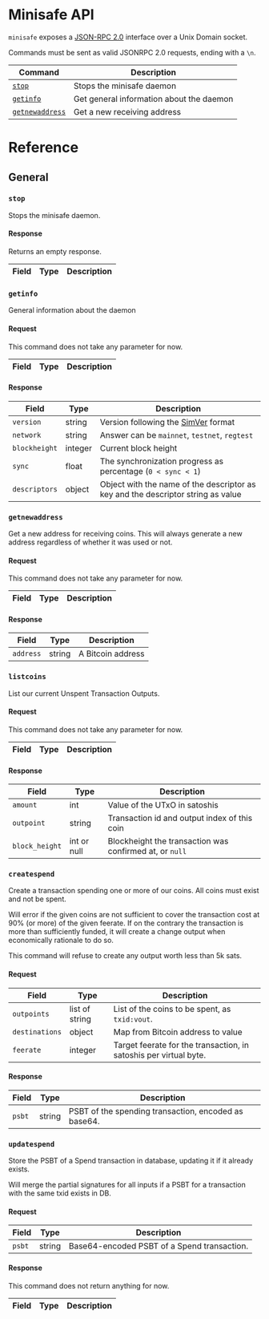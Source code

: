 # Minisafe API

`minisafe` exposes a [JSON-RPC 2.0](https://www.jsonrpc.org/specification)
interface over a Unix Domain socket.

Commands must be sent as valid JSONRPC 2.0 requests, ending with a `\n`.

| Command                                                     | Description                                          |
| ----------------------------------------------------------- | ---------------------------------------------------- |
| [`stop`](#stop)                                             | Stops the minisafe daemon                            |
| [`getinfo`](#getinfo)                                       | Get general information about the daemon             |
| [`getnewaddress`](#getnewaddress)                           | Get a new receiving address                          |

# Reference

## General

### `stop`

Stops the minisafe daemon.

#### Response

Returns an empty response.

| Field         | Type   | Description |
| ------------- | ------ | ----------- |

### `getinfo`

General information about the daemon

#### Request

This command does not take any parameter for now.

| Field         | Type              | Description                                                 |
| ------------- | ----------------- | ----------------------------------------------------------- |

#### Response

| Field                | Type    | Description                                                                                  |
| -------------------- | ------- | -------------------------------------------------------------------------------------------- |
| `version`            | string  | Version following the [SimVer](http://www.simver.org/) format                                |
| `network`            | string  | Answer can be `mainnet`, `testnet`, `regtest`                                                |
| `blockheight`        | integer | Current block height                                                                         |
| `sync`               | float   | The synchronization progress as percentage (`0 < sync < 1`)                                  |
| `descriptors`        | object  | Object with the name of the descriptor as key and the descriptor string as value             |

### `getnewaddress`

Get a new address for receiving coins. This will always generate a new address regardless of whether
it was used or not.

#### Request

This command does not take any parameter for now.

| Field         | Type              | Description                                                 |
| ------------- | ----------------- | ----------------------------------------------------------- |

#### Response

| Field         | Type   | Description        |
| ------------- | ------ | ------------------ |
| `address`     | string | A Bitcoin address  |


### `listcoins`

List our current Unspent Transaction Outputs.

#### Request

This command does not take any parameter for now.

| Field         | Type              | Description                                                 |
| ------------- | ----------------- | ----------------------------------------------------------- |

#### Response

| Field          | Type          | Description                                                      |
| -------------- | ------------- | ---------------------------------------------------------------- |
| `amount`       | int           | Value of the UTxO in satoshis                                    |
| `outpoint`     | string        | Transaction id and output index of this coin                     |
| `block_height` | int or null   | Blockheight the transaction was confirmed at, or `null`          |


### `createspend`

Create a transaction spending one or more of our coins. All coins must exist and not be spent.

Will error if the given coins are not sufficient to cover the transaction cost at 90% (or more) of
the given feerate. If on the contrary the transaction is more than sufficiently funded, it will
create a change output when economically rationale to do so.

This command will refuse to create any output worth less than 5k sats.

#### Request

| Field          | Type              | Description                                                       |
| -------------- | ----------------- | ----------------------------------------------------------------- |
| `outpoints`    | list of string    | List of the coins to be spent, as `txid:vout`.                    |
| `destinations` | object            | Map from Bitcoin address to value                                 |
| `feerate`      | integer           | Target feerate for the transaction, in satoshis per virtual byte. |

#### Response

| Field          | Type      | Description                                          |
| -------------- | --------- | ---------------------------------------------------- |
| `psbt`         | string    | PSBT of the spending transaction, encoded as base64. |


### `updatespend`

Store the PSBT of a Spend transaction in database, updating it if it already exists.

Will merge the partial signatures for all inputs if a PSBT for a transaction with the same txid
exists in DB.

#### Request

| Field     | Type   | Description                                 |
| --------- | ------ | ------------------------------------------- |
| `psbt`    | string | Base64-encoded PSBT of a Spend transaction. |

#### Response

This command does not return anything for now.

| Field          | Type      | Description                                          |
| -------------- | --------- | ---------------------------------------------------- |
